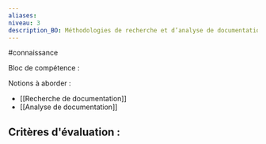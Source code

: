 ```yaml
---
aliases: 
niveau: 3
description_BO: Méthodologies de recherche et d’analyse de documentation y compris en anglais
---
```

#connaissance

Bloc de compétence : 

Notions à aborder : 
- [[Recherche de documentation]]
- [[Analyse de documentation]]

Critères d'évaluation : 
- 
